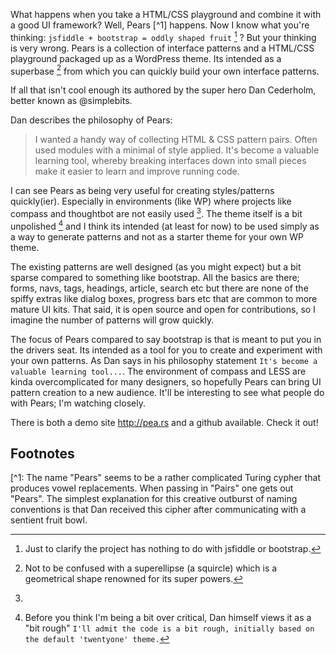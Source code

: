 What happens when you take a HTML/CSS playground and combine it with a good UI framework? Well, Pears [^1] happens. Now I know what you're thinking: `jsfiddle + bootstrap = oddly shaped fruit` [^2] ? But your thinking is very wrong. Pears is a collection of interface patterns and a HTML/CSS playground packaged up as a WordPress theme. Its intended as a superbase [^3] from which you can quickly build your own interface patterns.

If all that isn't cool enough its authored by the super hero Dan Cederholm, better known as @simplebits. 

Dan describes the philosophy of Pears:

  > I wanted a handy way of collecting HTML & CSS pattern pairs. 
    Often used modules with a minimal of style applied. It's become 
    a valuable learning tool, whereby breaking interfaces down into 
    small pieces make it easier to learn and improve running code.        

I can see Pears as being very useful for creating styles/patterns quickly(ier). Especially in environments (like WP) where projects like compass and thoughtbot are not easily used [^4]. The theme itself is a bit unpolished [^5] and I think its intended (at least for now) to be used simply as a way to generate patterns and not as a starter theme for your own WP theme.    

The existing patterns are well designed (as you might expect) but a bit sparse compared to something like bootstrap. All the basics are there; forms, navs, tags, headings, article, search etc but there are none of the spiffy extras like dialog boxes, progress bars etc that are common to more mature UI kits. That said, it is open source and open for contributions, so I imagine the number of patterns will grow quickly. 
   
The focus of Pears compared to say bootstrap is that is meant to put you in the drivers seat. Its intended as a tool for you to create and experiment with your own patterns. As Dan says in his philosophy statement `It's become a valuable learning tool...`. The environment of compass and LESS are kinda overcomplicated for many designers, so hopefully Pears can bring UI pattern creation to a new audience. It'll be interesting to see what people do with Pears; I'm watching closely.       

There is both a demo site http://pea.rs and a github available. Check it out!

## Footnotes  

[^1: The name "Pears" seems to be a rather complicated Turing cypher that produces vowel replacements. When passing in "Pairs" one gets out 
"Pears". The simplest explanation for this creative outburst of naming conventions is that Dan received this cipher after communicating with a sentient fruit bowl.
       
[^2]: Just to clarify the project has nothing to do with jsfiddle or bootstrap.  

[^3]: Not to be confused with a superellipse (a squircle) which is a geometrical shape renowned for its super powers.   

[^4]:

[^5]: Before you think I'm being a bit over critical, Dan himself views it as a "bit rough" 
  `I'll admit the code is a bit rough, initially based on the default 'twentyone' theme.`
